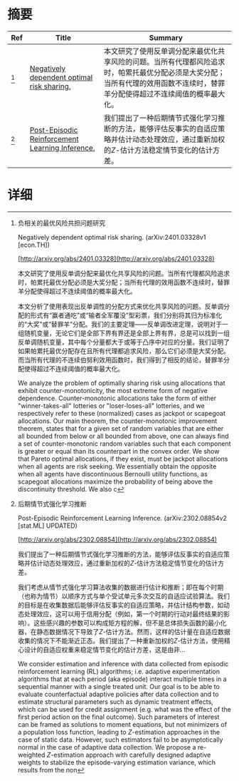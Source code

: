 # 摘要

| Ref | Title | Summary |
| --- | --- | --- |
| [^1] | [Negatively dependent optimal risk sharing.](http://arxiv.org/abs/2401.03328) | 本文研究了使用反单调分配来最优化共享风险的问题。当所有代理都风险追求时，帕累托最优分配必须是大奖分配；当所有代理的效用函数不连续时，替罪羊分配使得超过不连续阈值的概率最大化。 |
| [^2] | [Post-Episodic Reinforcement Learning Inference.](http://arxiv.org/abs/2302.08854) | 我们提出了一种后期情节式强化学习推断的方法，能够评估反事实的自适应策略并估计动态处理效应，通过重新加权的$Z$-估计方法稳定情节变化的估计方差。 |

# 详细

[^1]: 负相关的最优风险共担问题研究

    Negatively dependent optimal risk sharing. (arXiv:2401.03328v1 [econ.TH])

    [http://arxiv.org/abs/2401.03328](http://arxiv.org/abs/2401.03328)

    本文研究了使用反单调分配来最优化共享风险的问题。当所有代理都风险追求时，帕累托最优分配必须是大奖分配；当所有代理的效用函数不连续时，替罪羊分配使得超过不连续阈值的概率最大化。

    

    本文分析了使用表现出反单调性的分配方式来优化共享风险的问题。反单调分配的形式有“赢者通吃”或“输者全军覆没”型彩票，我们分别将其归为标准化的“大奖”或“替罪羊”分配。我们的主要定理——反单调改进定理，说明对于一组随机变量，无论它们是全部下界有界还是全部上界有界，总是可以找到一组反单调随机变量，其中每个分量都大于或等于凸序中对应的分量。我们证明了如果帕累托最优分配存在且所有代理都追求风险，那么它们必须是大奖分配。而当所有代理的不连续伯努利效用函数时，我们得到了相反的结论，替罪羊分配使得超过不连续阈值的概率最大化。

    We analyze the problem of optimally sharing risk using allocations that exhibit counter-monotonicity, the most extreme form of negative dependence. Counter-monotonic allocations take the form of either "winner-takes-all" lotteries or "loser-loses-all" lotteries, and we respectively refer to these (normalized) cases as jackpot or scapegoat allocations. Our main theorem, the counter-monotonic improvement theorem, states that for a given set of random variables that are either all bounded from below or all bounded from above, one can always find a set of counter-monotonic random variables such that each component is greater or equal than its counterpart in the convex order. We show that Pareto optimal allocations, if they exist, must be jackpot allocations when all agents are risk seeking. We essentially obtain the opposite when all agents have discontinuous Bernoulli utility functions, as scapegoat allocations maximize the probability of being above the discontinuity threshold. We also c
    
[^2]: 后期情节式强化学习推断

    Post-Episodic Reinforcement Learning Inference. (arXiv:2302.08854v2 [stat.ML] UPDATED)

    [http://arxiv.org/abs/2302.08854](http://arxiv.org/abs/2302.08854)

    我们提出了一种后期情节式强化学习推断的方法，能够评估反事实的自适应策略并估计动态处理效应，通过重新加权的$Z$-估计方法稳定情节变化的估计方差。

    

    我们考虑从情节式强化学习算法收集的数据进行估计和推断；即在每个时期（也称为情节）以顺序方式与单个受试单元多次交互的自适应试验算法。我们的目标是在收集数据后能够评估反事实的自适应策略，并估计结构参数，如动态处理效应，这可以用于信用分配（例如，第一个时期的行动对最终结果的影响）。这些感兴趣的参数可以构成矩方程的解，但不是总体损失函数的最小化器，在静态数据情况下导致了$Z$-估计方法。然而，这样的估计量在自适应数据收集的情况下不能渐近正态。我们提出了一种重新加权的$Z$-估计方法，使用精心设计的自适应权重来稳定情节变化的估计方差，这是由非...

    We consider estimation and inference with data collected from episodic reinforcement learning (RL) algorithms; i.e. adaptive experimentation algorithms that at each period (aka episode) interact multiple times in a sequential manner with a single treated unit. Our goal is to be able to evaluate counterfactual adaptive policies after data collection and to estimate structural parameters such as dynamic treatment effects, which can be used for credit assignment (e.g. what was the effect of the first period action on the final outcome). Such parameters of interest can be framed as solutions to moment equations, but not minimizers of a population loss function, leading to $Z$-estimation approaches in the case of static data. However, such estimators fail to be asymptotically normal in the case of adaptive data collection. We propose a re-weighted $Z$-estimation approach with carefully designed adaptive weights to stabilize the episode-varying estimation variance, which results from the non
    

